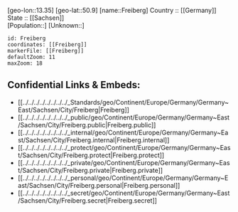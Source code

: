﻿---
location: [50.9,13.35] 
mapzoom: [7,12] 
mapmarker: city 
type: City
tags:
- geo/City


SpocWebEntityId: 30248
isDeleted: false
confidential: public

---
[geo-lon::13.35] 
[geo-lat::50.9] 
[name::Freiberg] 
Country :: [[Germany]]  
State :: [[Sachsen]]  
[Population::] 
[Unknown::] 


```leaflet
id: Freiberg
coordinates: [[Freiberg]] 
markerFile: [[Freiberg]] 
defaultZoom: 11 
maxZoom: 18
```


## Confidential Links & Embeds: 
- [[../../../../../../../../_Standards/geo/Continent/Europe/Germany/Germany~East/Sachsen/City/Freiberg|Freiberg]] 
- [[../../../../../../../../_public/geo/Continent/Europe/Germany/Germany~East/Sachsen/City/Freiberg.public|Freiberg.public]] 
- [[../../../../../../../../_internal/geo/Continent/Europe/Germany/Germany~East/Sachsen/City/Freiberg.internal|Freiberg.internal]] 
- [[../../../../../../../../_protect/geo/Continent/Europe/Germany/Germany~East/Sachsen/City/Freiberg.protect|Freiberg.protect]] 
- [[../../../../../../../../_private/geo/Continent/Europe/Germany/Germany~East/Sachsen/City/Freiberg.private|Freiberg.private]] 
- [[../../../../../../../../_personal/geo/Continent/Europe/Germany/Germany~East/Sachsen/City/Freiberg.personal|Freiberg.personal]] 
- [[../../../../../../../../_secret/geo/Continent/Europe/Germany/Germany~East/Sachsen/City/Freiberg.secret|Freiberg.secret]] 
